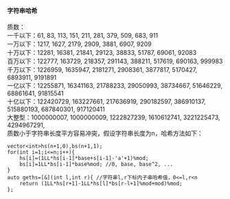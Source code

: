 #### 字符串哈希
质数：<br>
一千以下：61, 83, 113, 151, 211, 281, 379, 509, 683, 911
<br>一万以下：1217, 1627, 2179, 2909, 3881, 6907, 9209
<br>十万以下：12281, 16381, 21841, 29123, 38833, 51787, 69061, 92083
<br>百万以下：122777, 163729, 218357, 291143, 388211, 517619, 690163, 999983
<br>千万以下：1226959, 1635947, 2181271, 2908361, 3877817, 5170427, 6893911, 9191891
<br>一亿以下：12255871, 16341163, 21788233, 29050993, 38734667, 51646229, 68861641, 91815541
<br>十亿以下：122420729, 163227661, 217636919, 290182597, 386910137, 515880193, 687840301, 917120411
<br>大整型：1000000007, 1000000009, 1222827239, 1610612741, 3221225473, 4294967291,
<br>质数小于字符串长度平方容易冲突，假设字符串长度为n，哈希方法如下：
```
vector<int>hs(n+1,0),bs(n+1,1);
for(int i=1;i<=n;i++){
    hs[i]=(1LL*hs[i-1]*base+s[i-1]-'a'+1)%mod;
    bs[i]=1LL*bs[i-1]*base%mod; //0, base, base^2, ...
}
auto geths=[&](int l,int r){ //字符串l,r下标内子串哈希值，0<=l,r<n
    return (1LL*hs[r+1]-1LL*hs[l]*bs[r-l+1]%mod+mod)%mod;
};
```